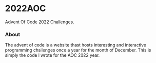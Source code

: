 # 2022AOC
 Advent Of Code 2022 Challenges. 
 
 ### About
 The advent of code is a website thast hosts interesting and interactive programming challenges once a year for the month of December.
 This is simply the code I wrote for the AOC 2022 year.

